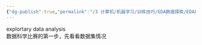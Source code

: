 ```yaml
---
{"dg-publish":true,"permalink":"/3 计算机/机器学习/训练技巧/EDA数据探索/EDA是什么/","title":"EDA是什么"}
---
```



explortary data analysis  
数据科学比赛的第一步，先看看数据集情况